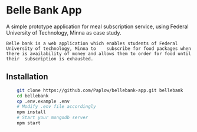 # Belle Bank App

A simple prototype application for meal subscription service, using Federal University of Technology, Minna as case study.

    Belle bank is a web application which enables students of Federal University of technology, Minna to    subscribe for food packages when there is availability of money and allows them to order for food until their  subscription is exhausted.

## Installation

```bash
    git clone https://github.com/Paplow/bellebank-app.git bellebank
    cd bellebank
    cp .env.example .env
    # Modify .env file accordingly
    npm install
    # Start your mongodb server
    npm start
```
